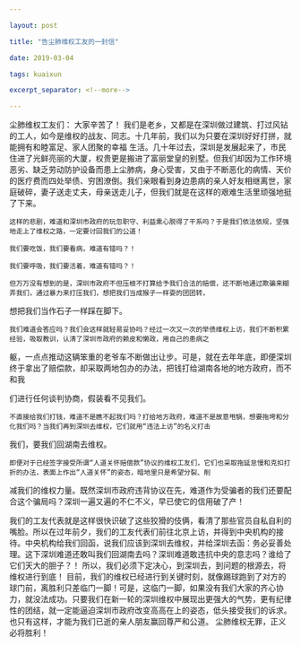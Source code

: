 ```yaml
---

layout: post

title: "告尘肺维权工友的一封信"

date: 2019-03-04

tags: kuaixun

excerpt_separator: <!--more-->

---
```

尘肺维权工友们：
    大家辛苦了！
    我们是老乡，又都是在深圳做过建筑、打过风钻的工人，如今是维权的战友、同志。十几年前，我们以为只要在深圳好好打拼，就能拥有和睦富足、家人团聚的幸福
    生活。几十年过去，深圳是发展起来了，市民住进了光鲜亮丽的大厦，权贵更是搬进了富丽堂皇的别墅。但我们却因为工作环境恶劣、缺乏劳动防护设备而患上尘肺病，身心受害，又由于不断恶化的病情、天价的医疗费而四处举债、穷困潦倒。我们亲眼看到身边患病的亲人好友相继离世，家庭破碎，妻子送走丈夫，母亲送走儿子，但我们就是在这样的艰难生活里顽强地挺了下来。

    这样的悲剧，难道和深圳市政府的玩忽职守、利益熏心脱得了干系吗？于是我们依法依规，坚强地走上了维权之路，一定要讨回我们的公道！

    我们要吃饭，我们要看病，难道有错吗？！
    
    我们要呼吸，我们要活着，难道有错吗？！
    
    但万万没有想到的是，深圳市政府不但压根不打算给予我们合法的赔偿，还不断地通过欺骗来糊弄我们，通过暴力来打压我们，想把我们当成猴子一样耍的团团转，
    
想把我们当作石子一样踩在脚下。

    我们难道会答应吗？我们会这样就轻易妥协吗？经过一次又一次的举债维权上访，我们不断积累经验，吸取教训，认清了深圳市政府的赖皮和懒政，用自己的患病之
    
躯，一点点推动这辆笨重的老爷车不断做出让步。可是，就在去年年底，即便深圳终于拿出了赔偿款，却采取两地包办的办法，把钱打给湖南各地的地方政府，而不和我

们进行任何谈判协商，假装看不见我们。

    不直接给我们打钱，难道不是瞧不起我们吗？打给地方政府，难道不是故意甩锅，想要拖垮和分化我们吗？当我们再到深圳去维权，它们就用“违法上访”的名义打击
    
我们，要我们回湖南去维权。

    即便对于已经签字接受所谓“人道关怀赔偿款”协议的维权工友们，它们也采取拖延怠慢和克扣打折的办法，表面上作出“人道关怀”的姿态，暗地里只是希望分裂、削
    
减我们的维权力量。既然深圳市政府违背协议在先，难道作为受骗者的我们还要配合这个骗局吗？深圳一遍又遍的不仁不义，早已使它的信用破了产！
    
我们的工友代表就是这样很快识破了这些狡猾的伎俩，看清了那些官员自私自利的嘴脸。所以在过年前夕，我们的工友代表们前往北京上访，并得到中央机构的接待。中央机构给我们回函，说我们应该到深圳去维权，并给深圳去函：务必妥善处理。这下深圳难道还敢叫我们回湖南去吗？深圳难道敢违抗中央的意志吗？谁给了它们天大的胆子？！
所以，我们必须下定决心，到深圳去，到问题的根源去，将维权进行到底！
目前，我们的维权已经进行到关键时刻，就像踢球跑到了对方的球门前，离胜利只差临门一脚！可是，这临门一脚，如果没有我们大家的齐心协力，就没法成功。只要我们在新一轮的深圳维权中展现出更强大的气势，更有纪律性的团结，就一定能逼迫深圳市政府改变高高在上的姿态，低头接受我们的诉求。也只有这样，才能为我们已逝的亲人朋友赢回尊严和公道。
尘肺维权无罪，正义必将胜利！
